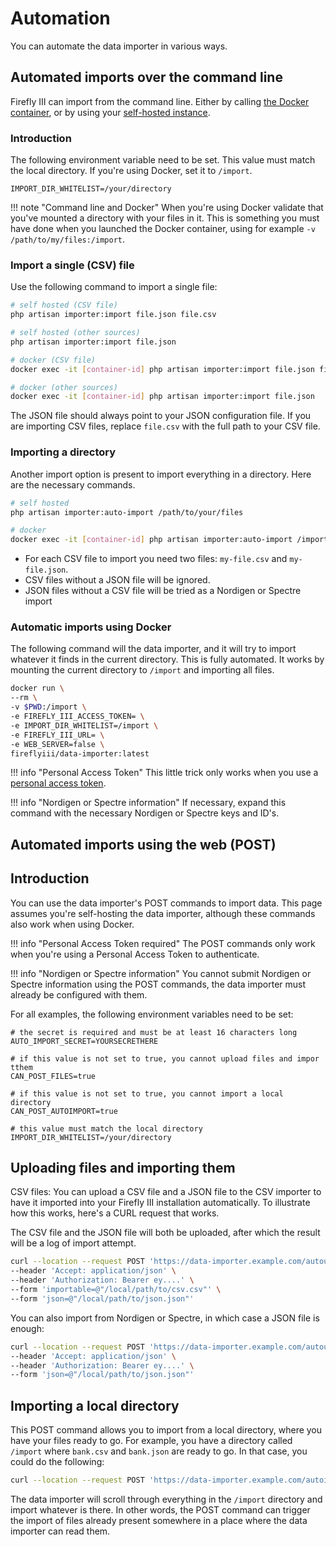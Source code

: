 # Automation

You can automate the data importer in various ways.  

## Automated imports over the command line

Firefly III can import from the command line. Either by calling [the Docker container](../installation/docker.md), or by using your [self-hosted instance](../installation/self-hosted.md).

### Introduction

The following environment variable need to be set. This value must match the local directory. If you're using Docker, set it to `/import`. 

```
IMPORT_DIR_WHITELIST=/your/directory
```

!!! note "Command line and Docker"
    When you're using Docker validate that you've mounted a directory with your files in it. This is something you must have done when you launched the Docker container, using for example `-v /path/to/my/files:/import`.

### Import a single (CSV) file

Use the following command to import a single file:

```bash
# self hosted (CSV file)
php artisan importer:import file.json file.csv

# self hosted (other sources)
php artisan importer:import file.json

# docker (CSV file)
docker exec -it [container-id] php artisan importer:import file.json file.csv

# docker (other sources)
docker exec -it [container-id] php artisan importer:import file.json
```

The JSON file should always point to your JSON configuration file. If you are importing CSV files, replace `file.csv` with the full path to your CSV file.

### Importing a directory

Another import option is present to import everything in a directory. Here are the necessary commands. 

```bash
# self hosted
php artisan importer:auto-import /path/to/your/files

# docker
docker exec -it [container-id] php artisan importer:auto-import /import
```

- For each CSV file to import you need two files: `my-file.csv` and `my-file.json`.
- CSV files without a JSON file will be ignored.
- JSON files without a CSV file will be tried as a Nordigen or Spectre import

### Automatic imports using Docker

The following command will the data importer, and it will try to import whatever it finds in the current directory. This is fully automated. It works by mounting the current directory to `/import` and importing all files.

```bash
docker run \
--rm \
-v $PWD:/import \
-e FIREFLY_III_ACCESS_TOKEN= \
-e IMPORT_DIR_WHITELIST=/import \
-e FIREFLY_III_URL= \
-e WEB_SERVER=false \
fireflyiii/data-importer:latest
```

!!! info "Personal Access Token"
    This little trick only works when you use a [personal access token](../installation/configuration.md).

!!! info "Nordigen or Spectre information"
    If necessary, expand this command with the necessary Nordigen or Spectre keys and ID's.

## Automated imports using the web (POST)

## Introduction

You can use the data importer's POST commands to import data. This page assumes you're self-hosting the data importer, although these commands also work when using Docker.

!!! info "Personal Access Token required"
    The POST commands only work when you're using a Personal Access Token to authenticate.

!!! info "Nordigen or Spectre information"
    You cannot submit Nordigen or Spectre information using the POST commands, the data importer must already be configured with them.

For all examples, the following environment variables need to be set:

```
# the secret is required and must be at least 16 characters long
AUTO_IMPORT_SECRET=YOURSECRETHERE

# if this value is not set to true, you cannot upload files and impor tthem
CAN_POST_FILES=true

# if this value is not set to true, you cannot import a local directory
CAN_POST_AUTOIMPORT=true

# this value must match the local directory
IMPORT_DIR_WHITELIST=/your/directory
```

## Uploading files and importing them

CSV files: You can upload a CSV file and a JSON file to the CSV importer to have it imported into your Firefly III installation automatically. To illustrate how this works, here's a CURL request that works.

The CSV file and the JSON file will both be uploaded, after which the result will be a log of import attempt.

```bash
curl --location --request POST 'https://data-importer.example.com/autoupload?secret=YOURSECRETHERE' \
--header 'Accept: application/json' \
--header 'Authorization: Bearer ey....' \
--form 'importable=@"/local/path/to/csv.csv"' \
--form 'json=@"/local/path/to/json.json"'
```

You can also import from Nordigen or Spectre, in which case a JSON file is enough:

```bash
curl --location --request POST 'https://data-importer.example.com/autoupload?secret=YOURSECRETHERE' \
--header 'Accept: application/json' \
--header 'Authorization: Bearer ey....' \
--form 'json=@"/local/path/to/json.json"'
```

## Importing a local directory

This POST command allows you to import from a local directory, where you have your files ready to go. For example, you have a directory called `/import` where `bank.csv` and `bank.json` are ready to go. In that case, you could do the following:

```bash
curl --location --request POST 'https://data-importer.example.com/autoimport?directory=/import&secret=YOURSECRETHERE'
```

The data importer will scroll through everything in the `/import` directory and import whatever is there. In other words, the POST command can trigger the import of files already present somewhere in a place where the data importer can read them.
